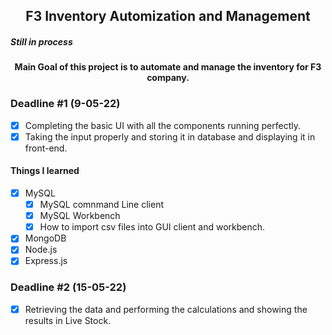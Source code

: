 <h2 align="center">F3 Inventory Automization and Management</h2><h5>Still in process</h5>
<h4 align="center">Main Goal of this project is to automate and manage the inventory for F3 company.</h4>

### Deadline #1 (9-05-22)

- [x] Completing the basic UI with all the components running perfectly.
- [x] Taking the input properly and storing it in database and displaying it in front-end.

#### Things I learned

- [x] MySQL
  - [x] MySQL comnmand Line client
  - [x] MySQL Workbench
  - [x] How to import csv files into GUI client and workbench.
- [x] MongoDB
- [x] Node.js
- [x] Express.js

### Deadline #2 (15-05-22)

- [x] Retrieving the data and performing the calculations and showing the results in Live Stock.
